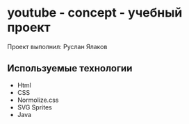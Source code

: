 # youtube - concept - учебный проект 
Проект выполнил: Руслан Ялаков

## Используемые технологии
- Html
- CSS
- Normolize.css
- SVG Sprites
- Java 
